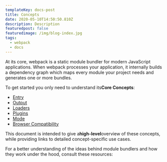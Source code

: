 ```yaml
---
templateKey: docs-post
title: Concepts
date: 2020-05-10T14:50:50.810Z
description: Description
featuredpost: false
featuredimage: /img/blog-index.jpg
tags:
  - webpack
  - docs
---
```

At its core, webpack is a static module bundler for modern JavaScript applications. When webpack processes your application, it internally builds a dependency graph which maps every module your project needs and generates one or more bundles.

To get started you only need to understand its**Core Concepts**:

* [Entry](https://webpack.js.org/concepts/#entry)
* [Output](https://webpack.js.org/concepts/#output)
* [Loaders](https://webpack.js.org/concepts/#loaders)
* [Plugins](https://webpack.js.org/concepts/#plugins)
* [Mode](https://webpack.js.org/concepts/#mode)
* [Browser Compatibility](https://webpack.js.org/concepts/#browser-compatibility)



This document is intended to give a**high-level**overview of these concepts, while providing links to detailed concept-specific use cases.

For a better understanding of the ideas behind module bundlers and how they work under the hood, consult these resources: